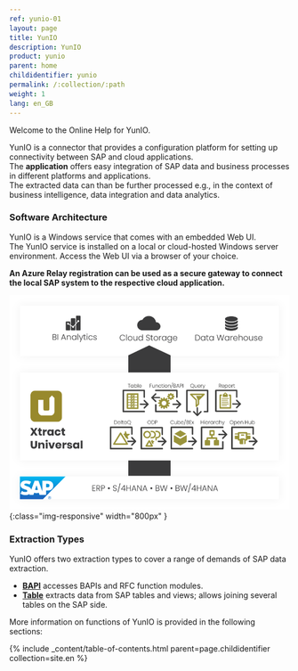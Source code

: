 ```yaml
---
ref: yunio-01
layout: page
title: YunIO
description: YunIO
product: yunio
parent: home
childidentifier: yunio
permalink: /:collection/:path
weight: 1
lang: en_GB
---
```


Welcome to the Online Help for YunIO. 

YunIO is a connector that provides a configuration platform for setting up connectivity between SAP and cloud applications. <br>
The **application** offers easy integration of SAP data and business processes in different platforms and applications. <br>
The extracted data can than be further processed  e.g., in the context of business intelligence, data integration and data analytics.

<!--- Application?--->

### Software Architecture

YunIO is a Windows service that comes with an embedded Web UI. <br>
The YunIO service is installed on a local or cloud-hosted Windows server environment.
Access the Web UI via a browser of your choice.

**An Azure Relay registration can be used as a secure gateway to connect the local SAP system to the respective cloud application.**
<!--- ??? trifft das hier zu?--->
![XU-Components](/img/content/xu/xu_components.png){:class="img-responsive" width="800px" }

### Extraction Types

YunIO offers two extraction types to cover a range of demands of SAP data extraction.

- [**BAPI**](./bapis-and-function-modules) accesses BAPIs and RFC function modules.
- [**Table**](./table) extracts data from SAP tables and views; allows joining several tables on the SAP side.


More information on functions of YunIO is provided in the following sections:

{% include _content/table-of-contents.html parent=page.childidentifier collection=site.en %}
